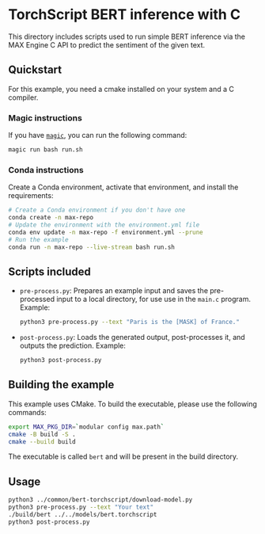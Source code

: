 # TorchScript BERT inference with C

This directory includes scripts used to run simple BERT inference via the MAX
Engine C API to predict the sentiment of the given text.

## Quickstart

For this example, you need a cmake installed on your system and a C compiler.

### Magic instructions

If you have [`magic`](https://docs.modular.com/magic), you can run the
following command:

```sh
magic run bash run.sh
```

### Conda instructions

Create a Conda environment, activate that environment, and install the
requirements:

```sh
# Create a Conda environment if you don't have one
conda create -n max-repo
# Update the environment with the environment.yml file
conda env update -n max-repo -f environment.yml --prune
# Run the example
conda run -n max-repo --live-stream bash run.sh
```

## Scripts included

- `pre-process.py`: Prepares an example input and saves the pre-processed input
to a local directory, for use use in the `main.c` program. Example:

    ```sh
    python3 pre-process.py --text "Paris is the [MASK] of France."
    ```

- `post-process.py`: Loads the generated output, post-processes it, and outputs
the prediction. Example:

    ```sh
    python3 post-process.py
    ```

## Building the example

This example uses CMake. To build the executable, please use the following
commands:

```sh
export MAX_PKG_DIR=`modular config max.path`
cmake -B build -S .
cmake --build build
```

The executable is called `bert` and will be present in the build directory.

## Usage

```sh
python3 ../common/bert-torchscript/download-model.py
python3 pre-process.py --text "Your text"
./build/bert ../../models/bert.torchscript
python3 post-process.py
```
